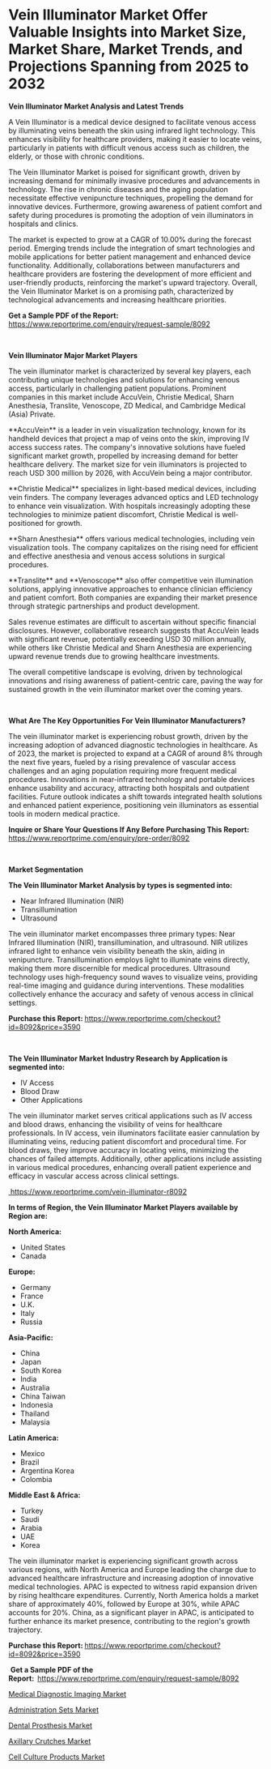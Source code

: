 <p><h1>Vein Illuminator Market Offer Valuable Insights into Market Size, Market Share, Market Trends, and Projections Spanning from 2025 to 2032</h1></p><p><strong>Vein Illuminator Market Analysis and Latest Trends</strong></p>
<p><p>A Vein Illuminator is a medical device designed to facilitate venous access by illuminating veins beneath the skin using infrared light technology. This enhances visibility for healthcare providers, making it easier to locate veins, particularly in patients with difficult venous access such as children, the elderly, or those with chronic conditions.</p><p>The Vein Illuminator Market is poised for significant growth, driven by increasing demand for minimally invasive procedures and advancements in technology. The rise in chronic diseases and the aging population necessitate effective venipuncture techniques, propelling the demand for innovative devices. Furthermore, growing awareness of patient comfort and safety during procedures is promoting the adoption of vein illuminators in hospitals and clinics.</p><p>The market is expected to grow at a CAGR of 10.00% during the forecast period. Emerging trends include the integration of smart technologies and mobile applications for better patient management and enhanced device functionality. Additionally, collaborations between manufacturers and healthcare providers are fostering the development of more efficient and user-friendly products, reinforcing the market's upward trajectory. Overall, the Vein Illuminator Market is on a promising path, characterized by technological advancements and increasing healthcare priorities.</p></p>
<p><strong>Get a Sample PDF of the Report:&nbsp;</strong> <a href="https://www.reportprime.com/enquiry/request-sample/8092?utm_campaign=1169&utm_medium=2&utm_source=Github&utm_content=ia&utm_term=19032025&utm_id=vein-illuminator">https://www.reportprime.com/enquiry/request-sample/8092</a></p>
<p>&nbsp;</p>
<p><strong>Vein Illuminator Major Market Players</strong></p>
<p><p>The vein illuminator market is characterized by several key players, each contributing unique technologies and solutions for enhancing venous access, particularly in challenging patient populations. Prominent companies in this market include AccuVein, Christie Medical, Sharn Anesthesia, Translite, Venoscope, ZD Medical, and Cambridge Medical (Asia) Private.</p><p>**AccuVein** is a leader in vein visualization technology, known for its handheld devices that project a map of veins onto the skin, improving IV access success rates. The company's innovative solutions have fueled significant market growth, propelled by increasing demand for better healthcare delivery. The market size for vein illuminators is projected to reach USD 300 million by 2026, with AccuVein being a major contributor.</p><p>**Christie Medical** specializes in light-based medical devices, including vein finders. The company leverages advanced optics and LED technology to enhance vein visualization. With hospitals increasingly adopting these technologies to minimize patient discomfort, Christie Medical is well-positioned for growth.</p><p>**Sharn Anesthesia** offers various medical technologies, including vein visualization tools. The company capitalizes on the rising need for efficient and effective anesthesia and venous access solutions in surgical procedures.</p><p>**Translite** and **Venoscope** also offer competitive vein illumination solutions, applying innovative approaches to enhance clinician efficiency and patient comfort. Both companies are expanding their market presence through strategic partnerships and product development.</p><p>Sales revenue estimates are difficult to ascertain without specific financial disclosures. However, collaborative research suggests that AccuVein leads with significant revenue, potentially exceeding USD 30 million annually, while others like Christie Medical and Sharn Anesthesia are experiencing upward revenue trends due to growing healthcare investments.</p><p>The overall competitive landscape is evolving, driven by technological innovations and rising awareness of patient-centric care, paving the way for sustained growth in the vein illuminator market over the coming years.</p></p>
<p>&nbsp;</p>
<p><strong>What Are The Key Opportunities For Vein Illuminator Manufacturers?</strong></p>
<p><p>The vein illuminator market is experiencing robust growth, driven by the increasing adoption of advanced diagnostic technologies in healthcare. As of 2023, the market is projected to expand at a CAGR of around 8% through the next five years, fueled by a rising prevalence of vascular access challenges and an aging population requiring more frequent medical procedures. Innovations in near-infrared technology and portable devices enhance usability and accuracy, attracting both hospitals and outpatient facilities. Future outlook indicates a shift towards integrated health solutions and enhanced patient experience, positioning vein illuminators as essential tools in modern medical practice.</p></p>
<p><strong>Inquire or Share Your Questions If Any Before Purchasing This Report:</strong> <a href="https://www.reportprime.com/enquiry/pre-order/8092?utm_campaign=1169&utm_medium=2&utm_source=Github&utm_content=ia&utm_term=19032025&utm_id=vein-illuminator">https://www.reportprime.com/enquiry/pre-order/8092</a></p>
<p>&nbsp;</p>
<p><strong>Market Segmentation</strong></p>
<p><strong>The Vein Illuminator Market Analysis by types is segmented into:</strong></p>
<p><ul><li>Near Infrared Illumination (NIR)</li><li>Transillumination</li><li>Ultrasound</li></ul></p>
<p><p>The vein illuminator market encompasses three primary types: Near Infrared Illumination (NIR), transillumination, and ultrasound. NIR utilizes infrared light to enhance vein visibility beneath the skin, aiding in venipuncture. Transillumination employs light to illuminate veins directly, making them more discernible for medical procedures. Ultrasound technology uses high-frequency sound waves to visualize veins, providing real-time imaging and guidance during interventions. These modalities collectively enhance the accuracy and safety of venous access in clinical settings.</p></p>
<p><strong>Purchase this Report:&nbsp;</strong><a href="https://www.reportprime.com/checkout?id=8092&price=3590&utm_campaign=1169&utm_medium=2&utm_source=Github&utm_content=ia&utm_term=19032025&utm_id=vein-illuminator">https://www.reportprime.com/checkout?id=8092&price=3590</a></p>
<p>&nbsp;</p>
<p><strong>The Vein Illuminator Market Industry Research by Application is segmented into:</strong></p>
<p><ul><li>IV Access</li><li>Blood Draw</li><li>Other Applications</li></ul></p>
<p><p>The vein illuminator market serves critical applications such as IV access and blood draws, enhancing the visibility of veins for healthcare professionals. In IV access, vein illuminators facilitate easier cannulation by illuminating veins, reducing patient discomfort and procedural time. For blood draws, they improve accuracy in locating veins, minimizing the chances of failed attempts. Additionally, other applications include assisting in various medical procedures, enhancing overall patient experience and efficacy in vascular access across clinical settings.</p></p>
<p><a href="https://www.reportprime.com/vein-illuminator-r8092?utm_campaign=1169&utm_medium=2&utm_source=Github&utm_content=ia&utm_term=19032025&utm_id=vein-illuminator">&nbsp;https://www.reportprime.com/vein-illuminator-r8092</a></p>
<p><strong>In terms of Region, the Vein Illuminator Market Players available by Region are:</strong></p>
<p>
    <p> <strong> North America: </strong>
        <ul>
            <li>United States</li>
            <li>Canada</li>
        </ul>
        </p> 
    <p> <strong> Europe: </strong>
        <ul>
            <li>Germany</li>
            <li>France</li>
            <li>U.K.</li>
            <li>Italy</li>
            <li>Russia</li>
        </ul>
        </p> 
    <p> <strong> Asia-Pacific: </strong>
        <ul>
            <li>China</li>
            <li>Japan</li>
            <li>South Korea</li>
            <li>India</li>
            <li>Australia</li>
            <li>China Taiwan</li>
            <li>Indonesia</li>
            <li>Thailand</li>
            <li>Malaysia</li>
        </ul>
        </p> 
    <p> <strong> Latin America: </strong>
        <ul>
            <li>Mexico</li>
            <li>Brazil</li>
            <li>Argentina Korea</li>
            <li>Colombia</li>
        </ul>
        </p> 
    <p> <strong> Middle East & Africa: </strong>
        <ul>
            <li>Turkey</li>
            <li>Saudi</li>
            <li>Arabia</li>
            <li>UAE</li>
            <li>Korea</li>
        </ul>
    </p>
    </p>
<p><p>The vein illuminator market is experiencing significant growth across various regions, with North America and Europe leading the charge due to advanced healthcare infrastructure and increasing adoption of innovative medical technologies. APAC is expected to witness rapid expansion driven by rising healthcare expenditures. Currently, North America holds a market share of approximately 40%, followed by Europe at 30%, while APAC accounts for 20%. China, as a significant player in APAC, is anticipated to further enhance its market presence, contributing to the region's growth trajectory.</p></p>
<p><strong>Purchase this Report: </strong><a href="https://www.reportprime.com/checkout?id=8092&price=3590&utm_campaign=1169&utm_medium=2&utm_source=Github&utm_content=ia&utm_term=19032025&utm_id=vein-illuminator">https://www.reportprime.com/checkout?id=8092&price=3590</a></p>
<p>&nbsp;<strong>Get a Sample PDF of the Report:&nbsp;&nbsp;</strong><a href="https://www.reportprime.com/enquiry/request-sample/8092?utm_campaign=1169&utm_medium=2&utm_source=Github&utm_content=ia&utm_term=19032025&utm_id=vein-illuminator">https://www.reportprime.com/enquiry/request-sample/8092</a></p>
<p><strong></strong></p>
<p><p><a href="https://github.com/Mayankdeswa/Market-Research-Report-List-1/blob/main/medical-diagnostic-imaging-market.md?utm_campaign=1169&utm_medium=2&utm_source=Github&utm_content=ia&utm_term=19032025&utm_id=vein-illuminator">Medical Diagnostic Imaging Market</a></p><p><a href="https://github.com/izetajhazuga/Market-Research-Report-List-1/blob/main/administration-sets-market.md?utm_campaign=1169&utm_medium=2&utm_source=Github&utm_content=ia&utm_term=19032025&utm_id=vein-illuminator">Administration Sets Market</a></p><p><a href="https://github.com/mafuzakirju/Market-Research-Report-List-1/blob/main/dental-prosthesis-market.md?utm_campaign=1169&utm_medium=2&utm_source=Github&utm_content=ia&utm_term=19032025&utm_id=vein-illuminator">Dental Prosthesis Market</a></p><p><a href="https://github.com/cherrivacius/Market-Research-Report-List-1/blob/main/axillary-crutches-market.md?utm_campaign=1169&utm_medium=2&utm_source=Github&utm_content=ia&utm_term=19032025&utm_id=vein-illuminator">Axillary Crutches Market</a></p><p><a href="https://github.com/keolalelekr8/Market-Research-Report-List-1/blob/main/cell-culture-products-market.md?utm_campaign=1169&utm_medium=2&utm_source=Github&utm_content=ia&utm_term=19032025&utm_id=vein-illuminator">Cell Culture Products Market</a></p></p>